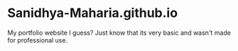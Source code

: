 # Sanidhya-Maharia.github.io
My portfolio website I guess? Just know that its very basic and wasn't made for professional use.
